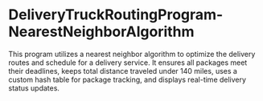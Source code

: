 # DeliveryTruckRoutingProgram-NearestNeighborAlgorithm
This program utilizes a nearest neighbor algorithm to optimize the delivery routes and schedule for a delivery service. It ensures all packages meet their deadlines, keeps total distance traveled under 140 miles, uses a custom hash table for package tracking, and displays real-time delivery status updates.

